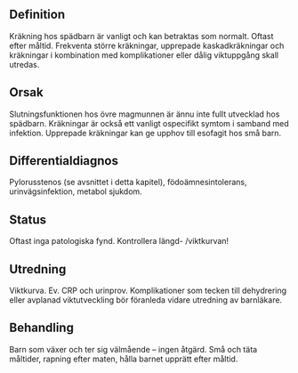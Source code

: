 ## Definition

Kräkning hos spädbarn är vanligt och kan betraktas som normalt. Oftast efter måltid. Frekventa större kräkningar, upprepade kaskadkräkningar och kräkningar i kombination med komplikationer eller dålig viktuppgång skall utredas.

## Orsak

Slutningsfunktionen hos övre magmunnen är ännu inte fullt utvecklad hos spädbarn. Kräkningar är också ett vanligt ospecifikt symtom i samband med infektion. Upprepade kräkningar kan ge upphov till esofagit hos små barn.

## Differentialdiagnos

Pylorusstenos (se avsnittet i detta kapitel), födoämnesintolerans, urinvägsinfektion, metabol sjukdom.

## Status

Oftast inga patologiska fynd. Kontrollera längd- /viktkurvan!

## Utredning

Viktkurva. Ev. CRP och urinprov. Komplikationer som tecken till dehydrering eller avplanad viktutveckling bör föranleda vidare utredning av barnläkare.

## Behandling

Barn som växer och ter sig välmående – ingen åtgärd. Små och täta måltider, rapning efter maten, hålla barnet upprätt efter måltid.

